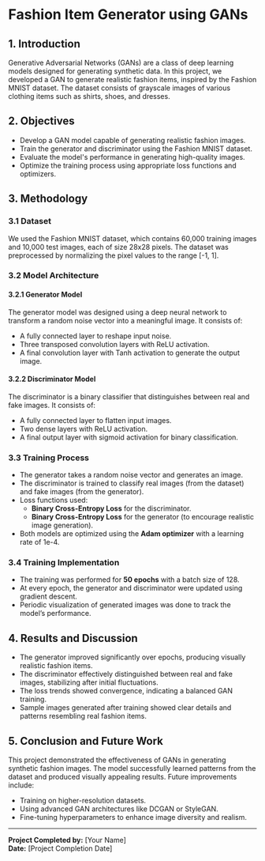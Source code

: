 # **Fashion Item Generator using GANs**

## **1. Introduction**
Generative Adversarial Networks (GANs) are a class of deep learning models designed for generating synthetic data. In this project, we developed a GAN to generate realistic fashion items, inspired by the Fashion MNIST dataset. The dataset consists of grayscale images of various clothing items such as shirts, shoes, and dresses.

## **2. Objectives**
- Develop a GAN model capable of generating realistic fashion images.
- Train the generator and discriminator using the Fashion MNIST dataset.
- Evaluate the model's performance in generating high-quality images.
- Optimize the training process using appropriate loss functions and optimizers.

## **3. Methodology**
### **3.1 Dataset**
We used the Fashion MNIST dataset, which contains 60,000 training images and 10,000 test images, each of size 28x28 pixels. The dataset was preprocessed by normalizing the pixel values to the range [-1, 1].

### **3.2 Model Architecture**
#### **3.2.1 Generator Model**
The generator model was designed using a deep neural network to transform a random noise vector into a meaningful image. It consists of:
- A fully connected layer to reshape input noise.
- Three transposed convolution layers with ReLU activation.
- A final convolution layer with Tanh activation to generate the output image.

#### **3.2.2 Discriminator Model**
The discriminator is a binary classifier that distinguishes between real and fake images. It consists of:
- A fully connected layer to flatten input images.
- Two dense layers with ReLU activation.
- A final output layer with sigmoid activation for binary classification.

### **3.3 Training Process**
- The generator takes a random noise vector and generates an image.
- The discriminator is trained to classify real images (from the dataset) and fake images (from the generator).
- Loss functions used:
  - **Binary Cross-Entropy Loss** for the discriminator.
  - **Binary Cross-Entropy Loss** for the generator (to encourage realistic image generation).
- Both models are optimized using the **Adam optimizer** with a learning rate of 1e-4.

### **3.4 Training Implementation**
- The training was performed for **50 epochs** with a batch size of 128.
- At every epoch, the generator and discriminator were updated using gradient descent.
- Periodic visualization of generated images was done to track the model’s performance.

## **4. Results and Discussion**
- The generator improved significantly over epochs, producing visually realistic fashion items.
- The discriminator effectively distinguished between real and fake images, stabilizing after initial fluctuations.
- The loss trends showed convergence, indicating a balanced GAN training.
- Sample images generated after training showed clear details and patterns resembling real fashion items.

## **5. Conclusion and Future Work**
This project demonstrated the effectiveness of GANs in generating synthetic fashion images. The model successfully learned patterns from the dataset and produced visually appealing results. Future improvements include:
- Training on higher-resolution datasets.
- Using advanced GAN architectures like DCGAN or StyleGAN.
- Fine-tuning hyperparameters to enhance image diversity and realism.

---

**Project Completed by:** [Your Name]  
**Date:** [Project Completion Date]

